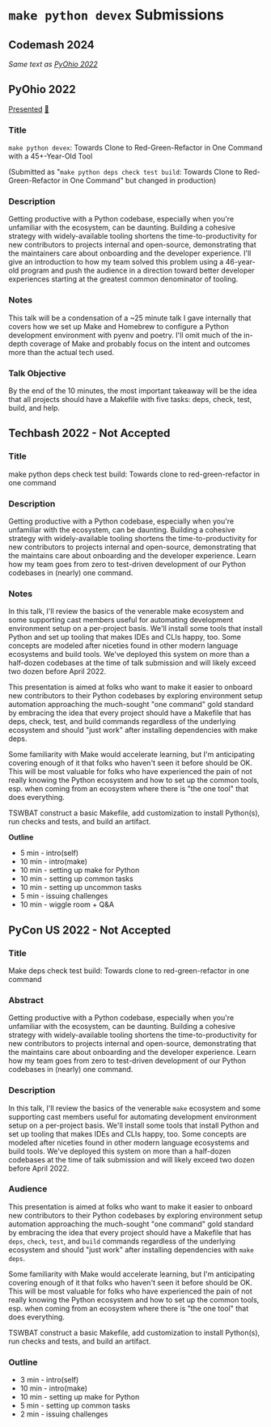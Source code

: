 # `make python devex` Submissions

## Codemash 2024

_Same text as [PyOhio 2022](#pyohio-2022)_

## PyOhio 2022

[Presented]([https://www.pyohio.org/2022/program/talks/make-python-deps-check-test-build-towards-clone-to-red-green-refactor-in-one-command](https://web.archive.org/web/20220729205659/https://www.pyohio.org/2022/program/talks/make-python-devex-towards-clone-to-red-green-refactor-in-one-command-with-a-45-year-old-tool)) [:movie_camera:](https://www.youtube.com/watch?v=WTsiO3brQwE)

### Title

`make python devex`: Towards Clone to Red-Green-Refactor in One Command with a 45+-Year-Old Tool

(Submitted as "`make python deps check test build`: Towards Clone to Red-Green-Refactor in One Command" but changed in production)

### Description

Getting productive with a Python codebase, especially when you're unfamiliar with the ecosystem, can be daunting. Building a cohesive strategy with widely-available tooling shortens the time-to-productivity for new contributors to projects internal and open-source, demonstrating that the maintainers care about onboarding and the developer experience. I'll give an introduction to how my team solved this problem using a 46-year-old program and push the audience in a direction toward better developer experiences starting at the greatest common denominator of tooling.

### Notes

This talk will be a condensation of a ~25 minute talk I gave internally that covers how we set up Make and Homebrew to configure a Python development environment with pyenv and poetry. I'll omit much of the in-depth coverage of Make and probably focus on the intent and outcomes more than the actual tech used.

### Talk Objective

By the end of the 10 minutes, the most important takeaway will be the idea that all projects should have a Makefile with five tasks: deps, check, test, build, and help.

## Techbash 2022 - Not Accepted

### Title

make python deps check test build: Towards clone to red-green-refactor in one command

### Description

Getting productive with a Python codebase, especially when you're unfamiliar with the ecosystem, can be daunting. Building a cohesive strategy with widely-available tooling shortens the time-to-productivity for new contributors to projects internal and open-source, demonstrating that the maintains care about onboarding and the developer experience. Learn how my team goes from zero to test-driven development of our Python codebases in (nearly) one command.

### Notes

In this talk, I'll review the basics of the venerable make ecosystem and some supporting cast members useful for automating development environment setup on a per-project basis. We'll install some tools that install Python and set up tooling that makes IDEs and CLIs happy, too. Some concepts are modeled after niceties found in other modern language ecosystems and build tools. We've deployed this system on more than a half-dozen codebases at the time of talk submission and will likely exceed two dozen before April 2022.

This presentation is aimed at folks who want to make it easier to onboard new contributors to their Python codebases by exploring environment setup automation approaching the much-sought "one command" gold standard by embracing the idea that every project should have a Makefile that has deps, check, test, and build commands regardless of the underlying ecosystem and should "just work" after installing dependencies with make deps.

Some familiarity with Make would accelerate learning, but I'm anticipating covering enough of it that folks who haven't seen it before should be OK. This will be most valuable for folks who have experienced the pain of not really knowing the Python ecosystem and how to set up the common tools, esp. when coming from an ecosystem where there is "the one tool" that does everything.

TSWBAT construct a basic Makefile, add customization to install Python(s), run checks and tests, and build an artifact.

**Outline**

* 5 min - intro(self)
* 10 min - intro(make)
* 10 min - setting up make for Python
* 10 min - setting up common tasks
* 10 min - setting up uncommon tasks
* 5 min - issuing challenges
* 10 min - wiggle room + Q&A

## PyCon US 2022 - Not Accepted

### Title

Make deps check test build: Towards clone to red-green-refactor in one command

### Abstract

Getting productive with a Python codebase, especially when you're unfamiliar with the ecosystem, can be daunting. Building a cohesive strategy with widely-available tooling shortens the time-to-productivity for new contributors to projects internal and open-source, demonstrating that the maintains care about onboarding and the developer experience. Learn how my team goes from zero to test-driven development of our Python codebases in (nearly) one command.

### Description

In this talk, I'll review the basics of the venerable `make` ecosystem and some supporting cast members useful for automating development environment setup on a per-project basis. We'll install some tools that install Python and set up tooling that makes IDEs and CLIs happy, too. Some concepts are modeled after niceties found in other modern language ecosystems and build tools. We've deployed this system on more than a half-dozen codebases at the time of talk submission and will likely exceed two dozen before April 2022.

### Audience

This presentation is aimed at folks who want to make it easier to onboard new contributors to their Python codebases by exploring environment setup automation approaching the much-sought "one command" gold standard by embracing the idea that every project should have a Makefile that has `deps`, `check`, `test`, and `build` commands regardless of the underlying ecosystem and should "just work" after installing dependencies with `make deps`.

Some familiarity with Make would accelerate learning, but I'm anticipating covering enough of it that folks who haven't seen it before should be OK. This will be most valuable for folks who have experienced the pain of not really knowing the Python ecosystem and how to set up the common tools, esp. when coming from an ecosystem where there is "the one tool" that does everything.

TSWBAT construct a basic Makefile, add customization to install Python(s), run checks and tests, and build an artifact.

### Outline

* 3 min - intro(self)
* 10 min - intro(make)
* 10 min - setting up make for Python
* 5 min - setting up common tasks
* 2 min - issuing challenges

